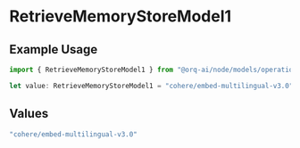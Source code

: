 # RetrieveMemoryStoreModel1

## Example Usage

```typescript
import { RetrieveMemoryStoreModel1 } from "@orq-ai/node/models/operations";

let value: RetrieveMemoryStoreModel1 = "cohere/embed-multilingual-v3.0";
```

## Values

```typescript
"cohere/embed-multilingual-v3.0"
```